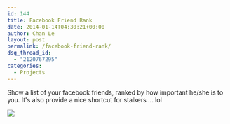```yaml
---
id: 144
title: Facebook Friend Rank
date: 2014-01-14T04:30:21+00:00
author: Chan Le
layout: post
permalink: /facebook-friend-rank/
dsq_thread_id:
  - "2120767295"
categories:
  - Projects
---
```

Show a list of your facebook friends, ranked by how important he/she is to you. It's also provide a nice shortcut for stalkers ... lol

[![](https://developer.chrome.com/webstore/images/ChromeWebStore_BadgeWBorder_v2_206x58.png)](https://chrome.google.com/webstore/detail/noohdpihoemhcfmbefcdhpikgfcoalbi/)
